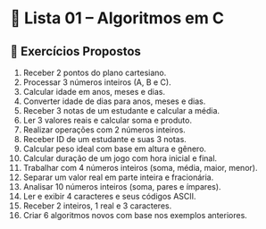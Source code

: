 # 📘 Lista 01 – Algoritmos em C
## 🧮 Exercícios Propostos

1. Receber 2 pontos do plano cartesiano.  
2. Processar 3 números inteiros (A, B e C).  
3. Calcular idade em anos, meses e dias.  
4. Converter idade de dias para anos, meses e dias.  
5. Receber 3 notas de um estudante e calcular a média.  
6. Ler 3 valores reais e calcular soma e produto.  
7. Realizar operações com 2 números inteiros.  
8. Receber ID de um estudante e suas 3 notas.  
9. Calcular peso ideal com base em altura e gênero.  
10. Calcular duração de um jogo com hora inicial e final.  
11. Trabalhar com 4 números inteiros (soma, média, maior, menor).  
12. Separar um valor real em parte inteira e fracionária.  
13. Analisar 10 números inteiros (soma, pares e ímpares).  
14. Ler e exibir 4 caracteres e seus códigos ASCII.  
15. Receber 2 inteiros, 1 real e 3 caracteres.  
16. Criar 6 algoritmos novos com base nos exemplos anteriores.
